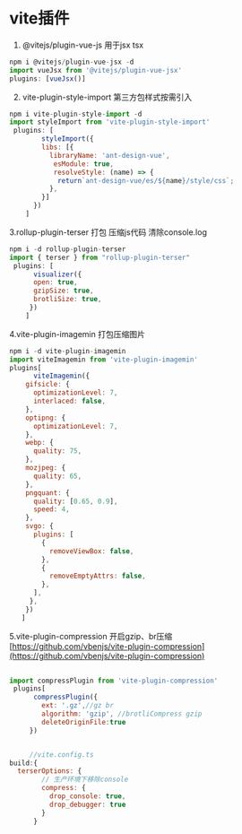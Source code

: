 # vite插件

1. @vitejs/plugin-vue-js 用于jsx tsx

```javascript
npm i @vitejs/plugin-vue-jsx -d
import vueJsx from '@vitejs/plugin-vue-jsx'
plugins: [vueJsx()]
```

2. vite-plugin-style-import 第三方包样式按需引入

```javascript
npm i vite-plugin-style-import -d
import styleImport from 'vite-plugin-style-import'
 plugins: [
        styleImport({
        libs: [{
          libraryName: 'ant-design-vue',
           esModule: true,
           resolveStyle: (name) => {
            return`ant-design-vue/es/${name}/style/css`;
          },
        }]
      })
    ]
```

3.rollup-plugin-terser 打包 压缩js代码 清除console.log

```javascript
npm i -d rollup-plugin-terser
import { terser } from "rollup-plugin-terser"
 plugins: [
      visualizer({
      open: true,
      gzipSize: true,
      brotliSize: true,
     })
    ]
```

4.vite-plugin-imagemin 打包压缩图片

```javascript
npm i -d vite-plugin-imagemin
import viteImagemin from 'vite-plugin-imagemin'
plugins[
      viteImagemin({
    gifsicle: {
      optimizationLevel: 7,
      interlaced: false,
    },
    optipng: {
      optimizationLevel: 7,
    },
    webp: {
      quality: 75,
    },
    mozjpeg: {
      quality: 65,
    },
    pngquant: {
      quality: [0.65, 0.9],
      speed: 4,
    },
    svgo: {
      plugins: [
        {
          removeViewBox: false,
        },
        {
          removeEmptyAttrs: false,
        },
      ],
     },
    })
   ]
```

5.vite-plugin-compression 开启gzip、br压缩
[https://github.com/vbenjs/vite-plugin-compression](https://github.com/vbenjs/vite-plugin-compression)

```javascript
 
import compressPlugin from 'vite-plugin-compression'
 plugins[
      compressPlugin({
        ext: '.gz',//gz br
        algorithm: 'gzip', //brotliCompress gzip
        deleteOriginFile:true
     })


     //vite.config.ts
build:{
  terserOptions: {
        // 生产环境下移除console
        compress: {
          drop_console: true,
          drop_debugger: true
        }
      }
```
